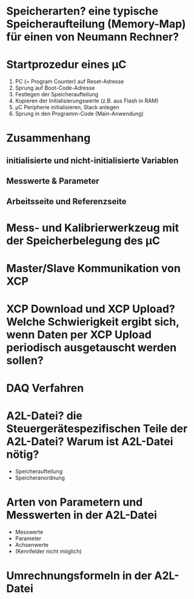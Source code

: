 # Speicherarten? eine typische Speicheraufteilung (Memory-Map) für einen von Neumann Rechner? 


# Startprozedur eines µC 
1. PC (= Program Counter) auf Reset-Adresse
2. Sprung auf Boot-Code-Adresse
3. Festlegen der Speicheraufteilung
4. Kopieren der Initialisierungswerte (z.B. aus Flash in RAM)
5. µC Peripherie initialisieren, Stack anlegen
6. Sprung in den Programm-Code (Main-Anwendung)


# Zusammenhang 
## initialisierte und nicht-initialisierte Variablen 
## Messwerte & Parameter 
## Arbeitsseite und Referenzseite 


# Mess- und Kalibrierwerkzeug mit der Speicherbelegung des µC 


#  Master/Slave Kommunikation von XCP 


# XCP Download und XCP Upload? Welche Schwierigkeit ergibt sich, wenn Daten per XCP Upload periodisch ausgetauscht werden sollen? 


# DAQ Verfahren 


# A2L-Datei? die Steuergerätespezifischen Teile der A2L-Datei? Warum ist A2L-Datei nötig? 
- Speicheraufteilung 
- Speicheranordnung 


# Arten von Parametern und Messwerten in der A2L-Datei 
- Messwerte 
- Parameter 
- Achsenwerte 
- (Kennfelder nicht möglich) 


# Umrechnungsformeln in der A2L-Datei 